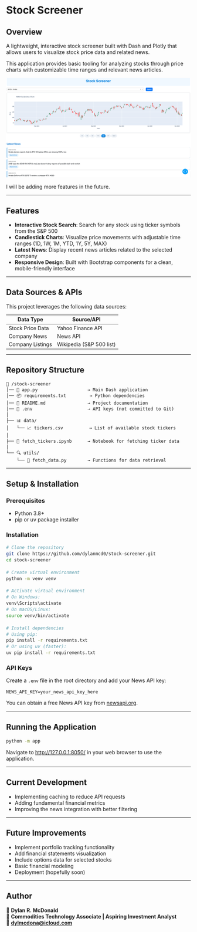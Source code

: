 # Stock Screener

## **Overview**
A lightweight, interactive stock screener built with Dash and Plotly that allows users to visualize stock price data and related news. 

This application provides basic tooling for analyzing stocks through price charts with customizable time ranges and relevant news articles.

![Stock Screener Screenshot](data/images/current_ui.png)

I will be adding more features in the future.

---
## **Features**
- **Interactive Stock Search**: Search for any stock using ticker symbols from the S&P 500
- **Candlestick Charts**: Visualize price movements with adjustable time ranges (1D, 1W, 1M, YTD, 1Y, 5Y, MAX)
- **Latest News**: Display recent news articles related to the selected company
- **Responsive Design**: Built with Bootstrap components for a clean, mobile-friendly interface

---
## **Data Sources & APIs**
This project leverages the following data sources:

| **Data Type**      | **Source/API**           |
|--------------------|--------------------------|
| Stock Price Data   | Yahoo Finance API        |
| Company News       | News API                 |
| Company Listings   | Wikipedia (S&P 500 list) |

---
## **Repository Structure**
```
📂 /stock-screener
│── 📜 app.py                   → Main Dash application
│── 📦 requirements.txt         → Python dependencies
│── 📖 README.md                → Project documentation
│── 📄 .env                     → API keys (not committed to Git)
│
├── 📊 data/
│   └── 📈 tickers.csv          → List of available stock tickers
│
├── 📓 fetch_tickers.ipynb      → Notebook for fetching ticker data
│
└── 🔍 utils/
    └── 📡 fetch_data.py        → Functions for data retrieval
```

---
## **Setup & Installation**
### **Prerequisites**
- Python 3.8+
- pip or uv package installer

### **Installation**
```bash
# Clone the repository
git clone https://github.com/dylanmcd0/stock-screener.git
cd stock-screener

# Create virtual environment
python -m venv venv

# Activate virtual environment
# On Windows:
venv\Scripts\activate
# On macOS/Linux:
source venv/bin/activate

# Install dependencies
# Using pip:
pip install -r requirements.txt
# Or using uv (faster):
uv pip install -r requirements.txt
```

### **API Keys**
Create a `.env` file in the root directory and add your News API key:
```
NEWS_API_KEY=your_news_api_key_here
```

You can obtain a free News API key from [newsapi.org](https://newsapi.org/).

---
## **Running the Application**
```bash
python -m app
```

Navigate to http://127.0.0.1:8050/ in your web browser to use the application.

---
## **Current Development**
- Implementing caching to reduce API requests
- Adding fundamental financial metrics
- Improving the news integration with better filtering

---
## **Future Improvements**
- Implement portfolio tracking functionality
- Add financial statements visualization
- Include options data for selected stocks
- Basic financial modeling
- Deployment (hopefully soon)


---
## **Author**
👤 **Dylan R. McDonald**  
💼 **Commodities Technology Associate | Aspiring Investment Analyst**  
📧 **dylmcdona@icloud.com**  
